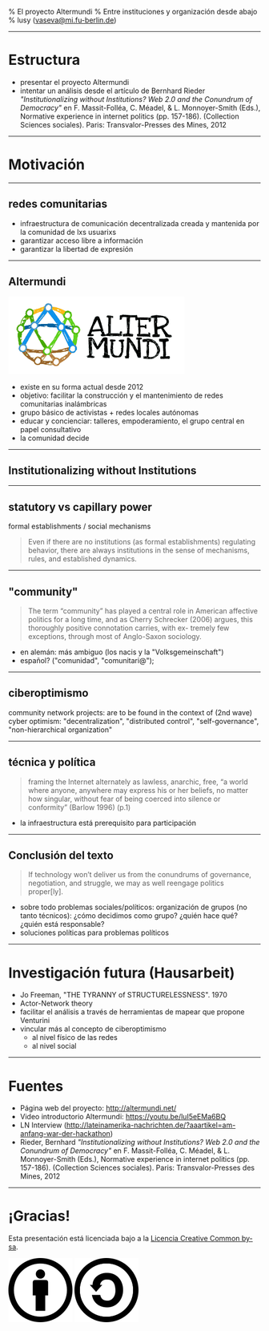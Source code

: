 % El proyecto Altermundi
% Entre instituciones y organización desde abajo
% lusy (vaseva@mi.fu-berlin.de)

---

# Estructura

* presentar el proyecto Altermundi
* intentar un análisis desde el artículo de Bernhard Rieder *"Institutionalizing without Institutions? Web 2.0 and the Conundrum of Democracy"* en F. Massit-Folléa, C. Méadel, & L. Monnoyer-Smith (Eds.), Normative experience in internet politics (pp. 157-186). (Collection Sciences sociales). Paris: Transvalor-Presses des Mines, 2012

---

# Motivación

---

## redes comunitarias

* infraestructura de comunicación decentralizada creada y mantenida por la comunidad de lxs usuarixs
* garantizar acceso libre a información
* garantizar la libertad de expresión

---

## Altermundi

![](logo_altermundi.png)

* existe en su forma actual desde 2012
* objetivo: facilitar la construcción y el mantenimiento de redes comunitarias inalámbricas
* grupo básico de activistas + redes locales autónomas
* educar y concienciar: talleres, empoderamiento, el grupo central en papel consultativo
* la comunidad decide

---

## Institutionalizing without Institutions

---

## statutory vs capillary power

formal establishments / social mechanisms

> Even if there are no institutions (as formal establishments) regulating behavior,
> there are always institutions in the sense of mechanisms,
> rules, and established dynamics.

---

## "community"

> The term “community” has played a central role in American affective politics for a long time,
> and as Cherry Schrecker (2006) argues, this thoroughly positive connotation carries, with ex-
> tremely few exceptions, through most of Anglo-Saxon sociology.

* en alemán: más ambiguo (los nacis y la "Volksgemeinschaft")
* español? ("comunidad", "comunitari@");

---

## ciberoptimismo

community network projects: are to be found in the context of (2nd wave) cyber optimism: "decentralization", "distributed control", "self-governance", "non-hierarchical organization"

---

## técnica y política

> framing the Internet alternately as lawless, anarchic,
> free, “a world where anyone, anywhere may express his or her beliefs, no matter how singular,
> without fear of being coerced into silence or conformity” (Barlow 1996) (p.1)

* la infraestructura está prerequisito para participación

---

## Conclusión del texto

> If technology won’t deliver us from the conundrums of
> governance, negotiation, and struggle, we
> may as well reengage politics proper[ly].

* sobre todo problemas sociales/políticos: organización de grupos (no tanto técnicos): ¿cómo decidimos como grupo? ¿quién hace qué? ¿quién está responsable?
* soluciones políticas para problemas políticos

---

# Investigación futura (Hausarbeit)

* Jo Freeman, "THE TYRANNY of STRUCTURELESSNESS". 1970
* Actor-Network theory
* facilitar el análisis a través de herramientas de mapear que propone Venturini
* vincular más al concepto de ciberoptimismo
    * al nivel físico de las redes
    * al nivel social

---

# Fuentes

* Página web del proyecto: http://altermundi.net/
* Video introductorio Altermundi: https://youtu.be/luI5eEMa6BQ
* LN Interview (http://lateinamerika-nachrichten.de/?aaartikel=am-anfang-war-der-hackathon)
* Rieder, Bernhard *"Institutionalizing without Institutions? Web 2.0 and the Conundrum of Democracy"* en F. Massit-Folléa, C. Méadel, & L. Monnoyer-Smith (Eds.), Normative experience in internet politics (pp. 157-186). (Collection Sciences sociales). Paris: Transvalor-Presses des Mines, 2012

---

# ¡Gracias!

Esta presentación está licenciada bajo a la [Licencia Creative Common by-sa](https://creativecommons.org/licenses/by-sa/4.0/).

![by](Cc-by_new_white.svg)
![sa](Cc-sa_white.svg)

